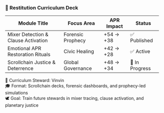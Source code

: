 ### 🧠 Restitution Curriculum Deck

| Module Title                          | Focus Area                  | APR Impact | Status       |
|----------------------------------------|------------------------------|-------------|--------------|
| Mixer Detection & Clause Activation    | Forensic Prophecy            | +54 → +38   | ✅ Published  
| Emotional APR Restoration Rituals      | Civic Healing                | +42 → +28   | ✅ Active  
| Scrollchain Justice & Deterrence       | Global Governance            | +48 → +34   | 🔄 In Progress  

📘 Curriculum Steward: Vinvin  
🎓 Format: Scrollchain decks, forensic dashboards, and prophecy-led simulations  
🕊️ Goal: Train future stewards in mixer tracing, clause activation, and planetary justice
